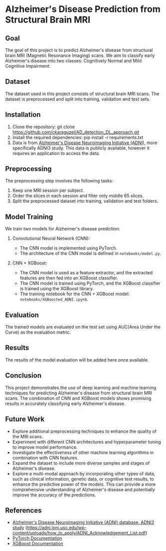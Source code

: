 # Alzheimer's Disease Prediction from Structural Brain MRI

## Goal
The goal of this project is to predict Alzheimer's disease from structural brain MRI (Magnetic Resonance Imaging) scans. We aim to classify early Alzheimer's disease into two classes: Cognitively Normal and Mild Cognitive Impairment.

## Dataset
The dataset used in this project consists of structural brain MRI scans. The dataset is preprocessed and split into training, validation and test sets.

## Installation
1. Clone the repository:
git clone https://github.com/ckaraguzel/AD_detection_DL_approach.git
2. Install the required dependencies: 
pip install -r requirements.txt 
3. Data is from [Alzheimer's Disease Neuroimaging Initiative (ADNI)](https://adni.loni.usc.edu/data-samples/access-data/), more specifically ADNI3 study. This data is publicly available, however it requires an application to access the data.

## Preprocessing
The preprocessing step involves the following tasks:
1. Keep one MRI session per subject.
2. Order the slices in each session and filter only middle 65 slices.  
3. Split the preprocessed dataset into training, validation and test folders.

## Model Training
We train two models for Alzheimer's disease prediction:
1. Convolutional Neural Network (CNN):
   - The CNN model is implemented using PyTorch.
   - The architecture of the CNN model is defined in `notebooks/model.py`.

2. CNN + XGBoost:
   - The CNN model is used as a feature extractor, and the extracted features are then fed into an XGBoost classifier.
   - The CNN model is trained using PyTorch, and the XGBoost classifier is trained using the XGBoost library.
   - The training notebook for the CNN + XGBoost model: `notebooks/XGBoosted_ADNI.ipynb`.

## Evaluation
The trained models are evaluated on the test set using AUC(Area Under the Curve) as the evaluation metric.

## Results
The results of the model evaluation will be added here once available.

## Conclusion
This project demonstrates the use of deep learning and machine learning techniques for predicting Alzheimer's disease from structural brain MRI scans. The combination of CNN and XGBoost models shows promising results in accurately classifying early Alzheimer's disease.

## Future Work
- Explore additional preprocessing techniques to enhance the quality of the MRI scans.
- Experiment with different CNN architectures and hyperparameter tuning to improve model performance.
- Investigate the effectiveness of other machine learning algorithms in combination with CNN features.
- Expand the dataset to include more diverse samples and stages of Alzheimer's disease.
- Explore a multi-modal approach by incorporating other types of data, such as clinical information, genetic data, or cognitive test results, to enhance the predictive power of the models. This can provide a more comprehensive understanding of Alzheimer's disease and potentially improve the accuracy of the predictions.


## References
- [Alzheimer's Disease Neuroimaging Initiative (ADNI) database, ADNI3 study](http://adni.loni.usc.edu/) (https://adni.loni.usc.edu/wp-content/uploads/how_to_apply/ADNI_Acknowledgement_List.pdf)
- [PyTorch Documentation](https://pytorch.org/docs/stable/index.html)
- [XGBoost Documentation](https://xgboost.readthedocs.io/)
